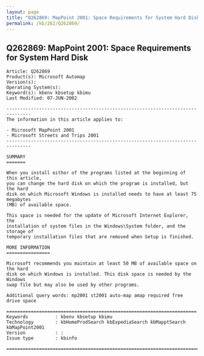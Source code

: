 ```yaml
---
layout: page
title: "Q262869: MapPoint 2001: Space Requirements for System Hard Disk"
permalink: /kb/262/Q262869/
---
```


## Q262869: MapPoint 2001: Space Requirements for System Hard Disk

	Article: Q262869
	Product(s): Microsoft Automap
	Version(s): 
	Operating System(s): 
	Keyword(s): kbenv kbsetup kbimu
	Last Modified: 07-JUN-2002
	
	-------------------------------------------------------------------------------
	The information in this article applies to:
	
	- Microsoft MapPoint 2001 
	- Microsoft Streets and Trips 2001 
	-------------------------------------------------------------------------------
	
	SUMMARY
	=======
	
	When you install eithor of the programs listed at the beginning of this article,
	you can change the hard disk on which the program is installed, but the hard
	disk on which Microsoft Windows is installed needs to have at least 75 megabytes
	(MB) of available space.
	
	This space is needed for the update of Microsoft Internet Explorer, the
	installation of system files in the Windows\System folder, and the storage of
	temporary installation files that are removed when Setup is finished.
	
	MORE INFORMATION
	================
	
	Microsoft recommends you maintain at least 50 MB of available space on the hard
	disk on which Windows is installed. This disk space is needed by the Windows
	swap file but may also be used by other programs.
	
	Additional query words: mp2001 st2001 auto-map amap required free drive space
	
	======================================================================
	Keywords          : kbenv kbsetup kbimu 
	Technology        : kbHomeProdSearch kbExpediaSearch kbMapptSearch kbMapPoint2001
	Version           : :
	Issue type        : kbinfo
	
	=============================================================================
	
